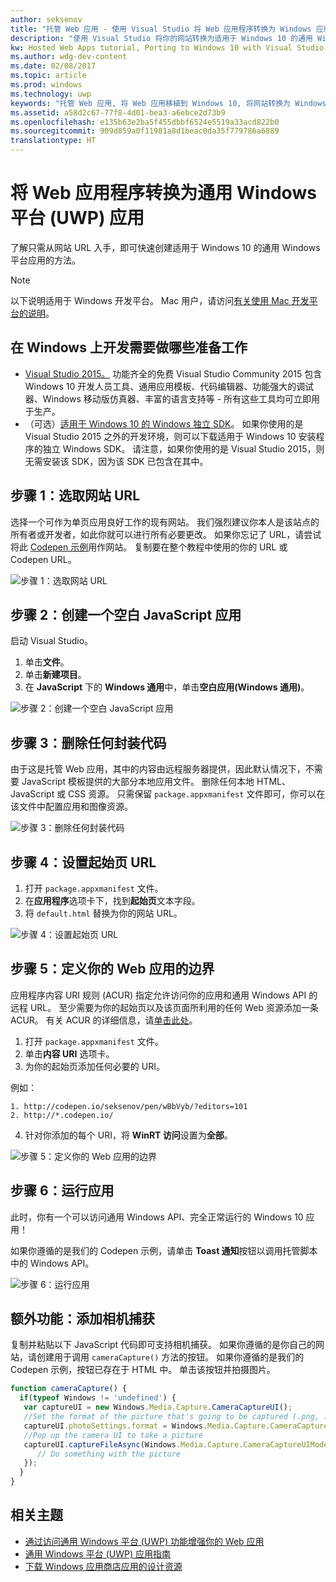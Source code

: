 ```yaml
---
author: seksenov
title: "托管 Web 应用 - 使用 Visual Studio 将 Web 应用程序转换为 Windows 应用"
description: "使用 Visual Studio 将你的网站转换为适用于 Windows 10 的通用 Windows 平台 (UWP) 应用。"
kw: Hosted Web Apps tutorial, Porting to Windows 10 with Visual Studio, How to convert website to Windows, How to add website to Windows Store, Packaging web application for Microsoft Store, Test Windows 10 native features and runtime APIs with CodePen, How to use Windows Cortana Live Tiles Built-in Camera on my Website with remote JavaScript
ms.author: wdg-dev-content
ms.date: 02/08/2017
ms.topic: article
ms.prod: windows
ms.technology: uwp
keywords: "托管 Web 应用, 将 Web 应用移植到 Windows 10, 将网站转换为 Windows, 打包适用于 Windows 应用商店的 Web 应用"
ms.assetid: a58d2c67-77f8-4d01-bea3-a6ebce2d73b9
ms.openlocfilehash: e135b63e2ba5f455dbbf6524e5519a33acd822b0
ms.sourcegitcommit: 909d859a0f11981a8d1beac0da35f779786a6889
translationtype: HT
---
```

# <a name="convert-your-web-application-to-a-universal-windows-platform-uwp-app"></a>将 Web 应用程序转换为通用 Windows 平台 (UWP) 应用

了解只需从网站 URL 入手，即可快速创建适用于 Windows 10 的通用 Windows 平台应用的方法。 

> [!NOTE]
> 以下说明适用于 Windows 开发平台。 Mac 用户，请访问[有关使用 Mac 开发平台的说明](./hwa-create-mac.md)。

## <a name="what-you-need-to-develop-on-windows"></a>在 Windows 上开发需要做哪些准备工作

- [Visual Studio 2015。](https://www.visualstudio.com/) 功能齐全的免费 Visual Studio Community 2015 包含 Windows 10 开发人员工具、通用应用模板、代码编辑器、功能强大的调试器、Windows 移动版仿真器、丰富的语言支持等 - 所有这些工具均可立即用于生产。
- （可选）[适用于 Windows 10 的 Windows 独立 SDK](https://dev.windows.com/downloads/windows-10-sdk)。 如果你使用的是 Visual Studio 2015 之外的开发环境，则可以下载适用于 Windows 10 安装程序的独立 Windows SDK。 请注意，如果你使用的是 Visual Studio 2015，则无需安装该 SDK，因为该 SDK 已包含在其中。

## <a name="step-1-pick-a-website-url"></a>步骤 1：选取网站 URL
选择一个可作为单页应用良好工作的现有网站。 我们强烈建议你本人是该站点的所有者或开发者，如此你就可以进行所有必要更改。 如果你忘记了 URL，请尝试将此 [Codepen 示例](http://codepen.io/seksenov/pen/wBbVyb/?editors=101)用作网站。 复制要在整个教程中使用的你的 URL 或 Codepen URL。 

![步骤 1：选取网站 URL](images/hwa-to-uwp/windows_step1.png)

## <a name="step-2-create-a-blank-javascript-app"></a>步骤 2：创建一个空白 JavaScript 应用

启动 Visual Studio。
1. 单击**文件**。
2. 单击**新建项目**。
3. 在 **JavaScript** 下的 **Windows 通用**中，单击**空白应用(Windows 通用)**。

![步骤 2：创建一个空白 JavaScript 应用](images/hwa-to-uwp/windows_step2.png)

## <a name="step-3-delete-any-packaged-code"></a>步骤 3：删除任何封装代码

由于这是托管 Web 应用，其中的内容由远程服务器提供，因此默认情况下，不需要 JavaScript 模板提供的大部分本地应用文件。 删除任何本地 HTML、JavaScript 或 CSS 资源。 只需保留 `package.appxmanifest` 文件即可，你可以在该文件中配置应用和图像资源。

![步骤 3：删除任何封装代码](images/hwa-to-uwp/windows_step3.png)

## <a name="step-4-set-the-start-page-url"></a>步骤 4：设置起始页 URL

1. 打开 `package.appxmanifest` 文件。
2. 在**应用程序**选项卡下，找到**起始页**文本字段。
3. 将 `default.html` 替换为你的网站 URL。

![步骤 4：设置起始页 URL](images/hwa-to-uwp/windows_step4.png)

## <a name="step-5-define-the-boundaries-of-your-web-app"></a>步骤 5：定义你的 Web 应用的边界

应用程序内容 URI 规则 (ACUR) 指定允许访问你的应用和通用 Windows API 的远程 URL。 至少需要为你的起始页以及该页面所利用的任何 Web 资源添加一条 ACUR。 有关 ACUR 的详细信息，请[单击此处](./hwa-access-features.md)。
1. 打开 `package.appxmanifest` 文件。
2. 单击**内容 URI** 选项卡。
3. 为你的起始页添加任何必要的 URI。

例如：
```
1. http://codepen.io/seksenov/pen/wBbVyb/?editors=101
2. http://*.codepen.io/
```
4. 针对你添加的每个 URI，将 **WinRT 访问**设置为**全部**。

![步骤 5：定义你的 Web 应用的边界](images/hwa-to-uwp/windows_step5.png)

## <a name="step-6-run-your-app"></a>步骤 6：运行应用

此时，你有一个可以访问通用 Windows API、完全正常运行的 Windows 10 应用！

如果你遵循的是我们的 Codepen 示例，请单击 **Toast 通知**按钮以调用托管脚本中的 Windows API。

![步骤 6：运行应用](images/hwa-to-uwp/windows_step6.png)

## <a name="bonus-add-camera-capture"></a>额外功能：添加相机捕获

复制并粘贴以下 JavaScript 代码即可支持相机捕获。 如果你遵循的是你自己的网站，请创建用于调用 `cameraCapture()` 方法的按钮。 如果你遵循的是我们的 Codepen 示例，按钮已存在于 HTML 中。 单击该按钮并拍摄图片。

```JavaScript
function cameraCapture() {
  if(typeof Windows != 'undefined') {
   var captureUI = new Windows.Media.Capture.CameraCaptureUI();
   //Set the format of the picture that's going to be captured (.png, .jpg, ...)
   captureUI.photoSettings.format = Windows.Media.Capture.CameraCaptureUIPhotoFormat.png;
   //Pop up the camera UI to take a picture
   captureUI.captureFileAsync(Windows.Media.Capture.CameraCaptureUIMode.photo).then(function (capturedItem) {
      // Do something with the picture
   });
  }
}
```

## <a name="related-topics"></a>相关主题

- [通过访问通用 Windows 平台 (UWP) 功能增强你的 Web 应用](hwa-access-features.md)
- [通用 Windows 平台 (UWP) 应用指南](http://go.microsoft.com/fwlink/p/?LinkID=397871)
- [下载 Windows 应用商店应用的设计资源](https://msdn.microsoft.com/library/windows/apps/xaml/bg125377.aspx)
